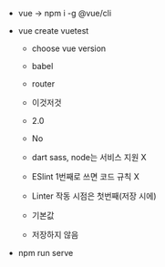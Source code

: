 - vue -> npm i -g @vue/cli
- vue create vuetest

  - choose vue version
  - babel
  - router
  - 이것저것

  - 2.0
  - No
  - dart sass, node는 서비스 지원 X
  - ESlint 1번째로 쓰면 코드 규칙 X
  - Linter 작동 시점은 첫번째(저장 시에)
  - 기본값
  - 저장하지 않음

- npm run serve

    <template>

    </template>
    <script>
    export default {
      name: '',
      }
      </script>
    <style lang="scss" scoped>

    </style>
